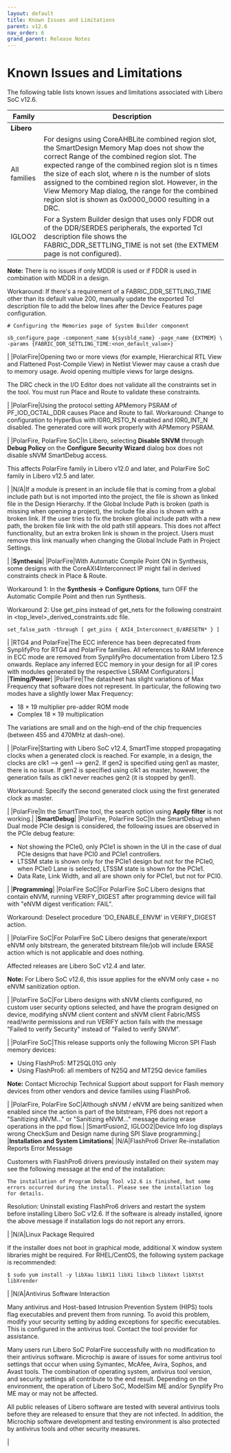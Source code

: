 ```yaml
---
layout: default
title: Known Issues and Limitations
parent: v12.6
nav_order: 6
grand_parent: Release Notes
---
```


# Known Issues and Limitations

The following table lists known issues and limitations associated with Libero SoC v12.6.

|Family|Description|
|------|-----------|
|**Libero**|
|All families|For designs using CoreAHBLite combined region slot, the SmartDesign Memory Map does not show the correct Range of the combined region slot. The expected range of the combined region slot is n times the size of each slot, where n is the number of slots assigned to the combined region slot. However, in the View Memory Map dialog, the range for the combined region slot is shown as 0x0000\_0000 resulting in a DRC.|
|IGLOO2|For a System Builder design that uses only FDDR out of the DDR/SERDES peripherals, the exported Tcl description file shows the FABRIC\_DDR\_SETTLING\_TIME is not set \(the EXTMEM page is not configured\).

**Note:** There is no issues if only MDDR is used or if FDDR is used in combination with MDDR in a design.

Workaround: If there's a requirement of a FABRIC\_DDR\_SETTLING\_TIME other than its default value 200, manually update the exported Tcl description file to add the below lines after the Device Features page configuration.

`# Configuring the Memories page of System Builder component`

`sb_configure_page -component_name ${sysbld_name} -page_name {EXTMEM} \ -params {FABRIC_DDR_SETTLING_TIME:<non_default_value>}`

|
|PolarFire|Opening two or more views \(for example, Hierarchical RTL View and Flattened Post-Compile View\) in Netlist Viewer may cause a crash due to memory usage. Avoid opening multiple views for large designs.

The DRC check in the I/O Editor does not validate all the constraints set in the tool. You must run Place and Route to validate these constraints.

|
|PolarFire|Using the protocol setting APMemory PSRAM of PF\_IOD\_OCTAL\_DDR causes Place and Route to fail. Workaround: Change to configuration to HyperBus with I0R0\_RSTO\_N enabled and I0R0\_INT\_N disabled. The generated core will work properly with APMemory PSRAM.

|
|PolarFire, PolarFire SoC|In Libero, selecting **Disable SNVM** through **Debug Policy** on the **Configure Security Wizard** dialog box does not disable sNVM SmartDebug access.

 This affects PolarFire family in Libero v12.0 and later, and PolarFire SoC family in Libero v12.5 and later.

|
|N/A|If a module is present in an include file that is coming from a global include path but is not imported into the project, the file is shown as linked file in the Design Hierarchy. If the Global Include Path is broken \(path is missing when opening a project\), the include file also is shown with a broken link. If the user tries to fix the broken global include path with a new path, the broken file link with the old path still appears. This does not affect functionality, but an extra broken link is shown in the project. Users must remove this link manually when changing the Global Include Path in Project Settings.

|
|**Synthesis**|
|PolarFire|With Automatic Compile Point ON in Synthesis, some designs with the CoreAXI4Interconnect IP might fail in derived constraints check in Place & Route.

Workaround 1: In the **Synthesis -\> Configure Options**, turn OFF the Automatic Compile Point and then run Synthesis.

Workaround 2: Use get\_pins instead of get\_nets for the following constraint in <top\_level\>\_derived\_constraints.sdc file.

`set_false_path -through [ get_pins { AXI4_Interconnect_0/ARESETN* } ]`

|
|RTG4 and PolarFire|The ECC inference has been deprecated from SynplifyPro for RTG4 and PolarFire families. All references to RAM Inference in ECC mode are removed from SynplifyPro documentation from Libero 12.5 onwards. Replace any inferred ECC memory in your design for all IP cores with modules generated by the respective LSRAM Configurators.|
|**Timing/Power**|
|PolarFire|The datasheet has slight variations of Max Frequency that software does not represent. In particular, the following two modes have a slightly lower Max Frequency:

-   18 × 19 multiplier pre-adder ROM mode
-   Complex 18 × 19 multiplication

The variations are small and on the high-end of the chip frequencies \(between 455 and 470MHz at dash-one\).

|
|PolarFire|Starting with Libero SoC v12.4, SmartTime stopped propagating clocks when a generated clock is reached. For example, in a design, the clocks are clk1 --\> gen1 --\> gen2. If gen2 is specified using gen1 as master, there is no issue. If gen2 is specified using clk1 as master, however, the generation fails as clk1 never reaches gen2 \(it is stopped by gen1\).

Workaround: Specify the second generated clock using the first generated clock as master.

|
|PolarFire|In the SmartTime tool, the search option using **Apply filter** is not working.|
|**SmartDebug**|
|PolarFire, PolarFire SoC|In the SmartDebug when Dual mode PCIe design is considered, the following issues are observed in the PCIe debug feature:

-   Not showing the PCIe0, only PCIe1 is shown in the UI in the case of dual PCIe designs that have PCI0 and PCIe1 controllers.
-   LTSSM state is shown only for the PCIe1 design but not for the PCIe0, when PCIe0 Lane is selected, LTSSM state is shown for the PCIe1.
-   Data Rate, Link Width, and all are shown only for PCIe1, but not for PCI0.

|
|**Programming**|
|PolarFire SoC|For PolarFire SoC Libero designs that contain eNVM, running VERIFY\_DIGEST after programming device will fail with "eNVM digest verification: FAIL".

Workaround: Deselect procedure 'DO\_ENABLE\_ENVM' in VERIFY\_DIGEST action.

|
|PolarFire SoC|For PolarFire SoC Libero designs that generate/export eNVM only bitstream, the generated bitstream file/job will include ERASE action which is not applicable and does nothing.

Affected releases are Libero SoC v12.4 and later.

**Note:** For Libero SoC v12.6, this issue applies for the eNVM only case + no eNVM sanitization option.

|
|PolarFire SoC|For Libero designs with sNVM clients configured, no custom user security options selected, and have the program designed on device, modifying sNVM client content and sNVM client Fabric/MSS read/write permissions and run VERIFY action fails with the message "Failed to verify Security" instead of "Failed to verify SNVM".

|
|PolarFire SoC|This release supports only the following Micron SPI Flash memory devices:

-   Using FlashPro5: MT25QL01G only
-   Using FlashPro6: all members of N25Q and MT25Q device families


**Note:** Contact Microchip Technical Support about support for Flash memory devices from other vendors and device families using FlashPro6.

|
|PolarFire, PolarFire SoC|Although sNVM / eNVM are being sanitized when enabled since the action is part of the bitstream, FP6 does not report a "Sanitizing sNVM..." or "Sanitizing eNVM..." message during erase operations in the ppd flow.|
|SmartFusion2, IGLOO2|Device Info log displays wrong CheckSum and Design name during SPI Slave programming.|
|**Installation and System Limitations**|
|N/A|FlashPro6 Driver Re-installation Reports Error Message

Customers with FlashPro6 drivers previously installed on their system may see the following message at the end of the installation:

`The installation of Program Debug Tool v12.6 is finished, but some errors occurred during the install. Please see the installation log for details.`

Resolution: Uninstall existing FlashPro6 drivers and restart the system before installing Libero SoC v12.6. If the software is already installed, ignore the above message if installation logs do not report any errors.

|
|N/A|Linux Package Required

If the installer does not boot in graphical mode, additional X window system libraries might be required. For RHEL/CentOS, the following system package is recommended:

`$ sudo yum install -y libXau libX11 libXi libxcb libXext libXtst libXrender`

|
|N/A|Antivirus Software Interaction

Many antivirus and Host-based Intrusion Prevention System \(HIPS\) tools flag executables and prevent them from running. To avoid this problem, modify your security setting by adding exceptions for specific executables. This is configured in the antivirus tool. Contact the tool provider for assistance.

Many users run Libero SoC PolarFire successfully with no modification to their antivirus software. Microchip is aware of issues for some antivirus tool settings that occur when using Symantec, McAfee, Avira, Sophos, and Avast tools. The combination of operating system, antivirus tool version, and security settings all contribute to the end result. Depending on the environment, the operation of Libero SoC, ModelSim ME and/or Synplify Pro ME may or may not be affected.

All public releases of Libero software are tested with several antivirus tools before they are released to ensure that they are not infected. In addition, the Microchip software development and testing environment is also protected by antivirus tools and other security measures.

|


